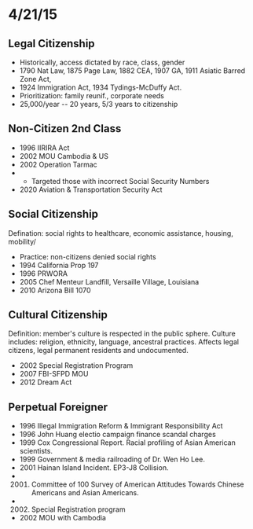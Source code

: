# 4/21/15

## Legal Citizenship
- Historically, access dictated by race, class, gender
- 1790 Nat Law, 1875 Page Law, 1882 CEA, 1907 GA, 1911 Asiatic Barred Zone Act,
- 1924 Immigration Act, 1934 Tydings-McDuffy Act.
- Prioritization: family reunif., corporate needs
- 25,000/year -- 20 years, 5/3 years to citizenship

## Non-Citizen 2nd Class
- 1996 IIRIRA Act
- 2002 MOU Cambodia & US
- 2002 Operation Tarmac
- - Targeted those with incorrect Social Security Numbers
- 2020 Aviation & Transportation Security Act

## Social Citizenship
Defination: social rights to healthcare, economic assistance, housing, mobility/

- Practice: non-citizens denied social rights
- 1994 California Prop 197
- 1996 PRWORA
- 2005 Chef Menteur Landfill, Versaille Village, Louisiana
- 2010 Arizona Bill 1070

## Cultural Citizenship
Definition: member's culture is respected in the public sphere.  Culture includes:
religion, ethnicity, language, ancestral practices.  Affects legal citizens, legal
permanent residents and undocumented.

- 2002 Special Registration Program
- 2007 FBI-SFPD MOU
- 2012 Dream Act

## Perpetual Foreigner
- 1996 Illegal Immigration Reform & Immigrant Responsibility Act
- 1996 John Huang electio campaign finance scandal charges
- 1999 Cox Congressional Report. Racial profiling of Asian American scientists.
- 1999 Government & media railroading of Dr. Wen Ho Lee.
- 2001 Hainan Island Incident.  EP3-J8 Collision.
- 2001.  Committee of 100 Survey of American Attitudes Towards Chinese
Americans and Asian Americans.
- 2002. Special Registration program
- 2002 MOU with Cambodia
